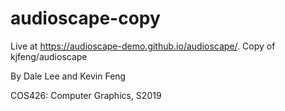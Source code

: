 # audioscape-copy
Live at https://audioscape-demo.github.io/audioscape/. Copy of kjfeng/audioscape

By Dale Lee and Kevin Feng

COS426: Computer Graphics, S2019

